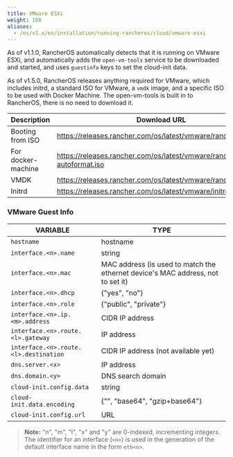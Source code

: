 ```yaml
---
title: VMware ESXi
weight: 108
aliases:
  - /os/v1.x/en/installation/running-rancheros/cloud/vmware-esxi
---
```


As of v1.1.0, RancherOS automatically detects that it is running on VMware ESXi, and automatically adds the `open-vm-tools` service to be downloaded and started, and uses `guestinfo` keys to set the cloud-init data.

As of v1.5.0, RancherOS releases anything required for VMware, which includes initrd, a standard ISO for VMware, a `vmdk` image, and a specific ISO to be used with Docker Machine. The open-vm-tools is built in to RancherOS, there is no need to download it.

| Description  | Download URL |
|---|---|
| Booting from ISO   | https://releases.rancher.com/os/latest/vmware/rancheros.iso |
| For docker-machine | https://releases.rancher.com/os/latest/vmware/rancheros-autoformat.iso |
| VMDK               | https://releases.rancher.com/os/latest/vmware/rancheros.vmdk |
| Initrd             | https://releases.rancher.com/os/latest/vmware/initrd |

### VMware Guest Info

| VARIABLE | TYPE |
|---|---|
| `hostname` | hostname |
| `interface.<n>.name` | string |
| `interface.<n>.mac` | MAC address (is used to match the ethernet device's MAC address, not to set it) |
| `interface.<n>.dhcp` | {"yes", "no"} |
| `interface.<n>.role` | {"public", "private"} |
| `interface.<n>.ip.<m>.address` | CIDR IP address |
| `interface.<n>.route.<l>.gateway` | IP address |
| `interface.<n>.route.<l>.destination` | CIDR IP address (not available yet) |
| `dns.server.<x>` | IP address |
| `dns.domain.<y>` | DNS search domain |
| `cloud-init.config.data` | string |
| `cloud-init.data.encoding` | {"", "base64", "gzip+base64"} |
| `cloud-init.config.url` | URL |


> **Note:** "n", "m", "l", "x" and "y" are 0-indexed, incrementing integers. The identifier for an interface (`<n>`) is used in the generation of the default interface name in the form `eth<n>`.

